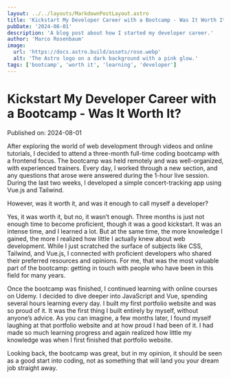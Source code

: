 ```yaml
---
layout: ../../layouts/MarkdownPostLayout.astro
title: 'Kickstart My Developer Career with a Bootcamp - Was It Worth It?'
pubDate: '2024-08-01'
description: 'A blog post about how I started my developer career.'
author: 'Marco Rosenbaum'
image:
  url: 'https://docs.astro.build/assets/rose.webp'
  alt: 'The Astro logo on a dark background with a pink glow.'
tags: ['bootcamp', 'worth it', 'learning', 'developer']
---
```


# Kickstart My Developer Career with a Bootcamp - Was It Worth It?

Published on: 2024-08-01

After exploring the world of web development through videos and online tutorials, I decided to attend a three-month full-time coding bootcamp with a frontend focus. The bootcamp was held remotely and was well-organized, with experienced trainers. Every day, I worked through a new section, and any questions that arose were answered during the 1-hour live session. During the last two weeks, I developed a simple concert-tracking app using Vue.js and Tailwind.

However, was it worth it, and was it enough to call myself a developer?

Yes, it was worth it, but no, it wasn’t enough. Three months is just not enough time to become proficient, though it was a good kickstart. It was an intense time, and I learned a lot. But at the same time, the more knowledge I gained, the more I realized how little I actually knew about web development. While I just scratched the surface of subjects like CSS, Tailwind, and Vue.js, I connected with proficient developers who shared their preferred resources and opinions. For me, that was the most valuable part of the bootcamp: getting in touch with people who have been in this field for many years.

Once the bootcamp was finished, I continued learning with online courses on Udemy. I decided to dive deeper into JavaScript and Vue, spending several hours learning every day. I built my first portfolio website and was so proud of it. It was the first thing I built entirely by myself, without anyone’s advice. As you can imagine, a few months later, I found myself laughing at that portfolio website and at how proud I had been of it. I had made so much learning progress and again realized how little my knowledge was when I first finished that portfolio website.

Looking back, the bootcamp was great, but in my opinion, it should be seen as a good start into coding, not as something that will land you your dream job straight away.
